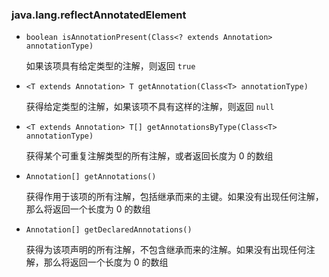 ### java.lang.reflectAnnotatedElement

* `boolean isAnnotationPresent(Class<? extends Annotation> annotationType)`

  如果该项具有给定类型的注解，则返回 `true`

* `<T extends Annotation> T getAnnotation(Class<T> annotationType)`

  获得给定类型的注解，如果该项不具有这样的注解，则返回 `null`

* `<T extends Annotation> T[] getAnnotationsByType(Class<T> annotationType)`

  获得某个可重复注解类型的所有注解，或者返回长度为 0 的数组

* `Annotation[] getAnnotations()`

  获得作用于该项的所有注解，包括继承而来的主键。如果没有出现任何注解，那么将返回一个长度为 0 的数组

* `Annotation[] getDeclaredAnnotations()`

  获得为该项声明的所有注解，不包含继承而来的注解。如果没有出现任何注解，那么将返回一个长度为 0 的数组

  